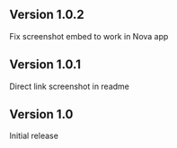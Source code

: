 ## Version 1.0.2

Fix screenshot embed to work in Nova app

## Version 1.0.1

Direct link screenshot in readme

## Version 1.0

Initial release
